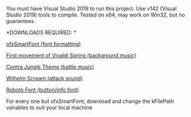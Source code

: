 You must have Visual Studio 2019 to run this project. 
Use v142 (Visual Studio 2019) tools to compile. Tested on x64, may work on Win32, but no guarantees.

*DOWNLOADS REQUIRED: *

[ofxSmartFont (font formatting)](https://github.com/braitsch/ofxSmartFont)

[First movement of Vivaldi Spring (background music)](https://freemusicarchive.org/music/John_Harrison_with_the_Wichita_State_University_Chamber_Players/The_Four_Seasons_Vivaldi)

[Contra Jungle Theme (battle music)](http://www.gamethemesongs.com/Contra_-_Jungle_Theme.html)

[Wilhelm Scream (attack sound)](http://www.orangefreesounds.com/wilhelm-scream/)

[Roboto Font (button/info font)](https://www.fontsquirrel.com/fonts/roboto)

For every one but ofxSmartFont, download and change the kFilePath vairables to suit your local machine
